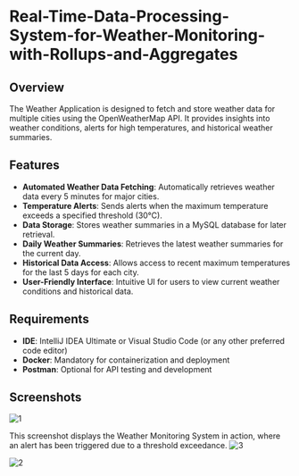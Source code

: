 # Real-Time-Data-Processing-System-for-Weather-Monitoring-with-Rollups-and-Aggregates

## Overview
The Weather Application is designed to fetch and store weather data for multiple cities using the OpenWeatherMap API. It provides insights into weather conditions, alerts for high temperatures, and historical weather summaries.

## Features
- **Automated Weather Data Fetching**: Automatically retrieves weather data every 5 minutes for major cities.
- **Temperature Alerts**: Sends alerts when the maximum temperature exceeds a specified threshold (30°C).
- **Data Storage**: Stores weather summaries in a MySQL database for later retrieval.
- **Daily Weather Summaries**: Retrieves the latest weather summaries for the current day.
- **Historical Data Access**: Allows access to recent maximum temperatures for the last 5 days for each city.
- **User-Friendly Interface**: Intuitive UI for users to view current weather conditions and historical data.

## Requirements
- **IDE**: IntelliJ IDEA Ultimate or Visual Studio Code (or any other preferred code editor)
- **Docker**: Mandatory for containerization and deployment
- **Postman**: Optional for API testing and development

## Screenshots
![1](https://github.com/user-attachments/assets/5eebf415-12aa-44a2-8ac4-074669bf6dd3)

This screenshot displays the Weather Monitoring System in action, where an alert has been triggered due to a threshold exceedance.
![3](https://github.com/user-attachments/assets/0d6efcff-3725-4998-a61e-e0b5a710942d)

![2](https://github.com/user-attachments/assets/a7cd3529-09a0-4048-a3ca-3528a61acd79)




